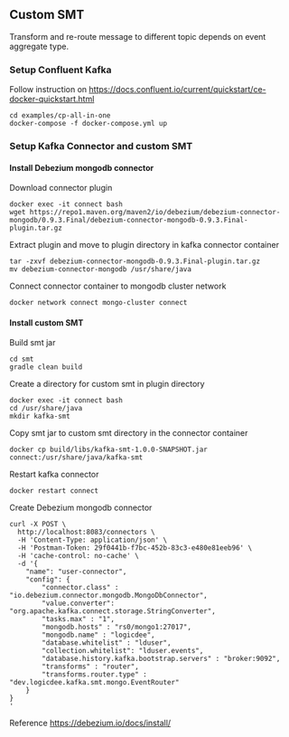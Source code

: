 ## Custom SMT
Transform and re-route message to different topic depends on event aggregate type.

### Setup Confluent Kafka

Follow instruction on 
https://docs.confluent.io/current/quickstart/ce-docker-quickstart.html

```
cd examples/cp-all-in-one
docker-compose -f docker-compose.yml up
```

### Setup Kafka Connector and custom SMT

#### Install Debezium mongodb connector

Download connector plugin
```
docker exec -it connect bash
wget https://repo1.maven.org/maven2/io/debezium/debezium-connector-mongodb/0.9.3.Final/debezium-connector-mongodb-0.9.3.Final-plugin.tar.gz
```

Extract plugin and move to plugin directory in kafka connector container
```
tar -zxvf debezium-connector-mongodb-0.9.3.Final-plugin.tar.gz
mv debezium-connector-mongodb /usr/share/java
```

Connect connector container to mongodb cluster network
```
docker network connect mongo-cluster connect
```

#### Install custom SMT

Build smt jar
```
cd smt
gradle clean build
```

Create a directory for custom smt in plugin directory
```
docker exec -it connect bash
cd /usr/share/java
mkdir kafka-smt
```

Copy smt jar to custom smt directory in the connector container
```
docker cp build/libs/kafka-smt-1.0.0-SNAPSHOT.jar connect:/usr/share/java/kafka-smt
```

Restart kafka connector
```
docker restart connect
```

Create Debezium mongodb connector
```
curl -X POST \
  http://localhost:8083/connectors \
  -H 'Content-Type: application/json' \
  -H 'Postman-Token: 29f0441b-f7bc-452b-83c3-e480e81eeb96' \
  -H 'cache-control: no-cache' \
  -d '{
    "name": "user-connector",
    "config": {
        "connector.class" : "io.debezium.connector.mongodb.MongoDbConnector",
        "value.converter": "org.apache.kafka.connect.storage.StringConverter",
        "tasks.max" : "1",
        "mongodb.hosts" : "rs0/mongo1:27017",
        "mongodb.name" : "logicdee",
        "database.whitelist" : "lduser",
        "collection.whitelist": "lduser.events",
        "database.history.kafka.bootstrap.servers" : "broker:9092",
        "transforms" : "router",
        "transforms.router.type" : "dev.logicdee.kafka.smt.mongo.EventRouter"
    }
}
'
```

Reference
https://debezium.io/docs/install/